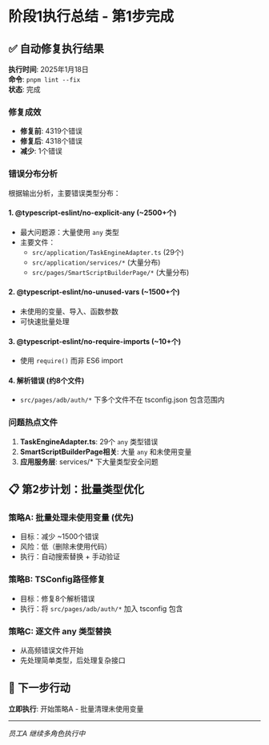 # 阶段1执行总结 - 第1步完成

## ✅ 自动修复执行结果

**执行时间**: 2025年1月18日  
**命令**: `pnpm lint --fix`  
**状态**: 完成

### 修复成效

- **修复前**: 4319个错误
- **修复后**: 4318个错误  
- **减少**: 1个错误

### 错误分布分析

根据输出分析，主要错误类型分布：

#### 1. @typescript-eslint/no-explicit-any (~2500+个)
- 最大问题源：大量使用 `any` 类型
- 主要文件：
  - `src/application/TaskEngineAdapter.ts` (29个)
  - `src/application/services/*` (大量分布)
  - `src/pages/SmartScriptBuilderPage/*` (大量分布)

#### 2. @typescript-eslint/no-unused-vars (~1500+个)
- 未使用的变量、导入、函数参数
- 可快速批量处理

#### 3. @typescript-eslint/no-require-imports (~10+个)
- 使用 `require()` 而非 ES6 import

#### 4. 解析错误 (约8个文件)
- `src/pages/adb/auth/*` 下多个文件不在 tsconfig.json 包含范围内

### 问题热点文件

1. **TaskEngineAdapter.ts**: 29个 `any` 类型错误
2. **SmartScriptBuilderPage相关**: 大量 `any` 和未使用变量
3. **应用服务层**: services/* 下大量类型安全问题

## 📋 第2步计划：批量类型优化

### 策略A: 批量处理未使用变量 (优先)
- 目标：减少 ~1500个错误
- 风险：低（删除未使用代码）
- 执行：自动搜索替换 + 手动验证

### 策略B: TSConfig路径修复
- 目标：修复8个解析错误
- 执行：将 `src/pages/adb/auth/*` 加入 tsconfig 包含

### 策略C: 逐文件 any 类型替换
- 从高频错误文件开始
- 先处理简单类型，后处理复杂接口

## 🎯 下一步行动

**立即执行**: 开始策略A - 批量清理未使用变量

---
*员工A 继续多角色执行中*